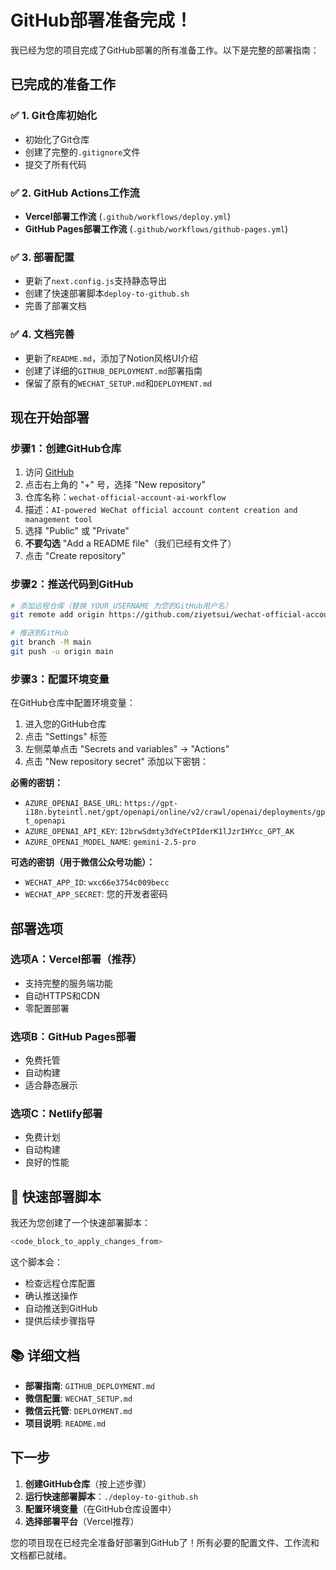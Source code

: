 #  GitHub部署准备完成！

我已经为您的项目完成了GitHub部署的所有准备工作。以下是完整的部署指南：

##  已完成的准备工作

### ✅ 1. Git仓库初始化
- 初始化了Git仓库
- 创建了完整的`.gitignore`文件
- 提交了所有代码

### ✅ 2. GitHub Actions工作流
- **Vercel部署工作流** (`.github/workflows/deploy.yml`)
- **GitHub Pages部署工作流** (`.github/workflows/github-pages.yml`)

### ✅ 3. 部署配置
- 更新了`next.config.js`支持静态导出
- 创建了快速部署脚本`deploy-to-github.sh`
- 完善了部署文档

### ✅ 4. 文档完善
- 更新了`README.md`，添加了Notion风格UI介绍
- 创建了详细的`GITHUB_DEPLOYMENT.md`部署指南
- 保留了原有的`WECHAT_SETUP.md`和`DEPLOYMENT.md`

##  现在开始部署

### 步骤1：创建GitHub仓库

1. 访问 [GitHub](https://github.com)
2. 点击右上角的 "+" 号，选择 "New repository"
3. 仓库名称：`wechat-official-account-ai-workflow`
4. 描述：`AI-powered WeChat official account content creation and management tool`
5. 选择 "Public" 或 "Private"
6. **不要勾选** "Add a README file"（我们已经有文件了）
7. 点击 "Create repository"

### 步骤2：推送代码到GitHub

```bash
# 添加远程仓库（替换 YOUR_USERNAME 为您的GitHub用户名）
git remote add origin https://github.com/ziyetsui/wechat-official-account-ai-workflow.git

# 推送到GitHub
git branch -M main
git push -u origin main
```

### 步骤3：配置环境变量

在GitHub仓库中配置环境变量：

1. 进入您的GitHub仓库
2. 点击 "Settings" 标签
3. 左侧菜单点击 "Secrets and variables" → "Actions"
4. 点击 "New repository secret" 添加以下密钥：

**必需的密钥：**
- `AZURE_OPENAI_BASE_URL`: `https://gpt-i18n.byteintl.net/gpt/openapi/online/v2/crawl/openai/deployments/gpt_openapi`
- `AZURE_OPENAI_API_KEY`: `I2brwSdmty3dYeCtPIderK1lJzrIHYcc_GPT_AK`
- `AZURE_OPENAI_MODEL_NAME`: `gemini-2.5-pro`

**可选的密钥（用于微信公众号功能）：**
- `WECHAT_APP_ID`: `wxc66e3754c009becc`
- `WECHAT_APP_SECRET`: 您的开发者密码

##  部署选项

### 选项A：Vercel部署（推荐）
- 支持完整的服务端功能
- 自动HTTPS和CDN
- 零配置部署

### 选项B：GitHub Pages部署
- 免费托管
- 自动构建
- 适合静态展示

### 选项C：Netlify部署
- 免费计划
- 自动构建
- 良好的性能

## 🔧 快速部署脚本

我还为您创建了一个快速部署脚本：

```bash
<code_block_to_apply_changes_from>
```

这个脚本会：
- 检查远程仓库配置
- 确认推送操作
- 自动推送到GitHub
- 提供后续步骤指导

## 📚 详细文档

- **部署指南**: `GITHUB_DEPLOYMENT.md`
- **微信配置**: `WECHAT_SETUP.md`
- **微信云托管**: `DEPLOYMENT.md`
- **项目说明**: `README.md`

##  下一步

1. **创建GitHub仓库**（按上述步骤）
2. **运行快速部署脚本**：`./deploy-to-github.sh`
3. **配置环境变量**（在GitHub仓库设置中）
4. **选择部署平台**（Vercel推荐）

您的项目现在已经完全准备好部署到GitHub了！所有必要的配置文件、工作流和文档都已就绪。 